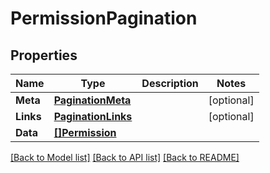 # PermissionPagination

## Properties

Name | Type | Description | Notes
------------ | ------------- | ------------- | -------------
**Meta** | [**PaginationMeta**](PaginationMeta.md) |  | [optional] 
**Links** | [**PaginationLinks**](PaginationLinks.md) |  | [optional] 
**Data** | [**[]Permission**](Permission.md) |  | 

[[Back to Model list]](../README.md#documentation-for-models) [[Back to API list]](../README.md#documentation-for-api-endpoints) [[Back to README]](../README.md)


